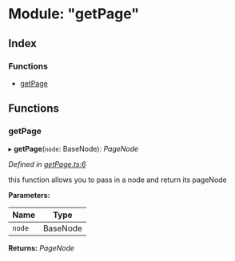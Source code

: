
# Module: "getPage"

## Index

### Functions

* [getPage](_getpage_.md#getpage)

## Functions

###  getPage

▸ **getPage**(`node`: BaseNode): *PageNode*

*Defined in [getPage.ts:6](https://github.com/figma-plugin-helper-functions/figma-plugin-helpers/blob/a7845f4/src/helpers/getPage.ts#L6)*

this function allows you to pass in a node and return its pageNode

**Parameters:**

Name | Type |
------ | ------ |
`node` | BaseNode |

**Returns:** *PageNode*
